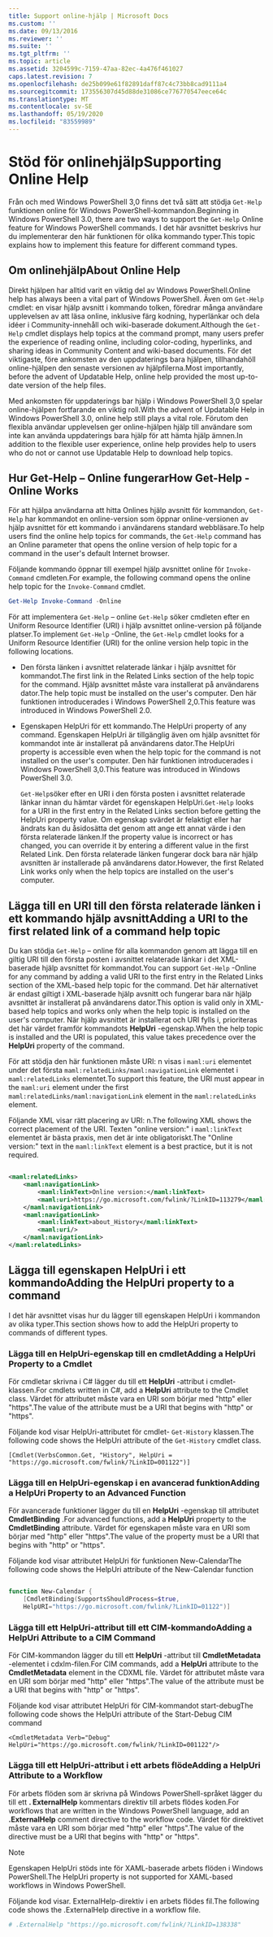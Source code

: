 ```yaml
---
title: Support online-hjälp | Microsoft Docs
ms.custom: ''
ms.date: 09/13/2016
ms.reviewer: ''
ms.suite: ''
ms.tgt_pltfrm: ''
ms.topic: article
ms.assetid: 3204599c-7159-47aa-82ec-4a476f461027
caps.latest.revision: 7
ms.openlocfilehash: de25b099e61f82891daff87c4c73bb8cad9111a4
ms.sourcegitcommit: 173556307d45d88de31086ce776770547eece64c
ms.translationtype: MT
ms.contentlocale: sv-SE
ms.lasthandoff: 05/19/2020
ms.locfileid: "83559989"
---
```

# <a name="supporting-online-help"></a><span data-ttu-id="fe6f5-102">Stöd för onlinehjälp</span><span class="sxs-lookup"><span data-stu-id="fe6f5-102">Supporting Online Help</span></span>

<span data-ttu-id="fe6f5-103">Från och med Windows PowerShell 3,0 finns det två sätt att stödja `Get-Help` funktionen online för Windows PowerShell-kommandon.</span><span class="sxs-lookup"><span data-stu-id="fe6f5-103">Beginning in Windows PowerShell 3.0, there are two ways to support the `Get-Help` Online feature for Windows PowerShell commands.</span></span> <span data-ttu-id="fe6f5-104">I det här avsnittet beskrivs hur du implementerar den här funktionen för olika kommando typer.</span><span class="sxs-lookup"><span data-stu-id="fe6f5-104">This topic explains how to implement this feature for different command types.</span></span>

## <a name="about-online-help"></a><span data-ttu-id="fe6f5-105">Om onlinehjälp</span><span class="sxs-lookup"><span data-stu-id="fe6f5-105">About Online Help</span></span>

<span data-ttu-id="fe6f5-106">Direkt hjälpen har alltid varit en viktig del av Windows PowerShell.</span><span class="sxs-lookup"><span data-stu-id="fe6f5-106">Online help has always been a vital part of Windows PowerShell.</span></span> <span data-ttu-id="fe6f5-107">Även om `Get-Help` cmdlet: en visar hjälp avsnitt i kommando tolken, föredrar många användare upplevelsen av att läsa online, inklusive färg kodning, hyperlänkar och dela idéer i Community-innehåll och wiki-baserade dokument.</span><span class="sxs-lookup"><span data-stu-id="fe6f5-107">Although the `Get-Help` cmdlet displays help topics at the command prompt, many users prefer the experience of reading online, including color-coding, hyperlinks, and sharing ideas in Community Content and wiki-based documents.</span></span> <span data-ttu-id="fe6f5-108">För det viktigaste, före ankomsten av den uppdaterings bara hjälpen, tillhandahöll online-hjälpen den senaste versionen av hjälpfilerna.</span><span class="sxs-lookup"><span data-stu-id="fe6f5-108">Most importantly, before the advent of Updatable Help, online help provided the most up-to-date version of the help files.</span></span>

<span data-ttu-id="fe6f5-109">Med ankomsten för uppdaterings bar hjälp i Windows PowerShell 3,0 spelar online-hjälpen fortfarande en viktig roll.</span><span class="sxs-lookup"><span data-stu-id="fe6f5-109">With the advent of Updatable Help in Windows PowerShell 3.0, online help still plays a vital role.</span></span> <span data-ttu-id="fe6f5-110">Förutom den flexibla användar upplevelsen ger online-hjälpen hjälp till användare som inte kan använda uppdaterings bara hjälp för att hämta hjälp ämnen.</span><span class="sxs-lookup"><span data-stu-id="fe6f5-110">In addition to the flexible user experience, online help provides help to users who do not or cannot use Updatable Help to download help topics.</span></span>

## <a name="how-get-help--online-works"></a><span data-ttu-id="fe6f5-111">Hur Get-Help – Online fungerar</span><span class="sxs-lookup"><span data-stu-id="fe6f5-111">How Get-Help -Online Works</span></span>

<span data-ttu-id="fe6f5-112">För att hjälpa användarna att hitta Onlines hjälp avsnitt för kommandon, `Get-Help` har kommandot en online-version som öppnar online-versionen av hjälp avsnittet för ett kommando i användarens standard webbläsare.</span><span class="sxs-lookup"><span data-stu-id="fe6f5-112">To help users find the online help topics for commands, the `Get-Help` command has an Online parameter that opens the online version of help topic for a command in the user's default Internet browser.</span></span>

<span data-ttu-id="fe6f5-113">Följande kommando öppnar till exempel hjälp avsnittet online för `Invoke-Command` cmdleten.</span><span class="sxs-lookup"><span data-stu-id="fe6f5-113">For example, the following command opens the online help topic for the `Invoke-Command` cmdlet.</span></span>

```powershell
Get-Help Invoke-Command -Online
```

<span data-ttu-id="fe6f5-114">För att implementera `Get-Help` – online `Get-Help` söker cmdleten efter en Uniform Resource Identifier (URI) i hjälp avsnittet online-version på följande platser.</span><span class="sxs-lookup"><span data-stu-id="fe6f5-114">To implement `Get-Help` -Online, the `Get-Help` cmdlet looks for a Uniform Resource Identifier (URI) for the online version help topic in the following locations.</span></span>

- <span data-ttu-id="fe6f5-115">Den första länken i avsnittet relaterade länkar i hjälp avsnittet för kommandot.</span><span class="sxs-lookup"><span data-stu-id="fe6f5-115">The first link in the Related Links section of the help topic for the command.</span></span> <span data-ttu-id="fe6f5-116">Hjälp avsnittet måste vara installerat på användarens dator.</span><span class="sxs-lookup"><span data-stu-id="fe6f5-116">The help topic must be installed on the user's computer.</span></span> <span data-ttu-id="fe6f5-117">Den här funktionen introducerades i Windows PowerShell 2,0.</span><span class="sxs-lookup"><span data-stu-id="fe6f5-117">This feature was introduced in Windows PowerShell 2.0.</span></span>

- <span data-ttu-id="fe6f5-118">Egenskapen HelpUri för ett kommando.</span><span class="sxs-lookup"><span data-stu-id="fe6f5-118">The HelpUri property of any command.</span></span> <span data-ttu-id="fe6f5-119">Egenskapen HelpUri är tillgänglig även om hjälp avsnittet för kommandot inte är installerat på användarens dator.</span><span class="sxs-lookup"><span data-stu-id="fe6f5-119">The HelpUri property is accessible even when the help topic for the command is not installed on the user's computer.</span></span> <span data-ttu-id="fe6f5-120">Den här funktionen introducerades i Windows PowerShell 3,0.</span><span class="sxs-lookup"><span data-stu-id="fe6f5-120">This feature was introduced in Windows PowerShell 3.0.</span></span>

  <span data-ttu-id="fe6f5-121">`Get-Help`söker efter en URI i den första posten i avsnittet relaterade länkar innan du hämtar värdet för egenskapen HelpUri.</span><span class="sxs-lookup"><span data-stu-id="fe6f5-121">`Get-Help` looks for a URI in the first entry in the Related Links section before getting the HelpUri property value.</span></span> <span data-ttu-id="fe6f5-122">Om egenskap svärdet är felaktigt eller har ändrats kan du åsidosätta det genom att ange ett annat värde i den första relaterade länken.</span><span class="sxs-lookup"><span data-stu-id="fe6f5-122">If the property value is incorrect or has changed, you can override it by entering a different value in the first Related Link.</span></span> <span data-ttu-id="fe6f5-123">Den första relaterade länken fungerar dock bara när hjälp avsnitten är installerade på användarens dator.</span><span class="sxs-lookup"><span data-stu-id="fe6f5-123">However, the first Related Link works only when the help topics are installed on the user's computer.</span></span>

## <a name="adding-a-uri-to-the-first-related-link-of-a-command-help-topic"></a><span data-ttu-id="fe6f5-124">Lägga till en URI till den första relaterade länken i ett kommando hjälp avsnitt</span><span class="sxs-lookup"><span data-stu-id="fe6f5-124">Adding a URI to the first related link of a command help topic</span></span>

<span data-ttu-id="fe6f5-125">Du kan stödja `Get-Help` – online för alla kommandon genom att lägga till en giltig URI till den första posten i avsnittet relaterade länkar i det XML-baserade hjälp avsnittet för kommandot.</span><span class="sxs-lookup"><span data-stu-id="fe6f5-125">You can support `Get-Help` -Online for any command by adding a valid URI to the first entry in the Related Links section of the XML-based help topic for the command.</span></span> <span data-ttu-id="fe6f5-126">Det här alternativet är endast giltigt i XML-baserade hjälp avsnitt och fungerar bara när hjälp avsnittet är installerat på användarens dator.</span><span class="sxs-lookup"><span data-stu-id="fe6f5-126">This option is valid only in XML-based help topics and works only when the help topic is installed on the user's computer.</span></span> <span data-ttu-id="fe6f5-127">När hjälp avsnittet är installerat och URI fylls i, prioriteras det här värdet framför kommandots **HelpUri** -egenskap.</span><span class="sxs-lookup"><span data-stu-id="fe6f5-127">When the help topic is installed and the URI is populated, this value takes precedence over the **HelpUri** property of the command.</span></span>

<span data-ttu-id="fe6f5-128">För att stödja den här funktionen måste URI: n visas i `maml:uri` elementet under det första `maml:relatedLinks/maml:navigationLink` elementet i `maml:relatedLinks` elementet.</span><span class="sxs-lookup"><span data-stu-id="fe6f5-128">To support this feature, the URI must appear in the `maml:uri` element under the first `maml:relatedLinks/maml:navigationLink` element in the `maml:relatedLinks` element.</span></span>

<span data-ttu-id="fe6f5-129">Följande XML visar rätt placering av URI: n.</span><span class="sxs-lookup"><span data-stu-id="fe6f5-129">The following XML shows the correct placement of the URI.</span></span> <span data-ttu-id="fe6f5-130">Texten "online version:" i `maml:linkText` elementet är bästa praxis, men det är inte obligatoriskt.</span><span class="sxs-lookup"><span data-stu-id="fe6f5-130">The "Online version:" text in the `maml:linkText` element is a best practice, but it is not required.</span></span>

```xml

<maml:relatedLinks>
    <maml:navigationLink>
        <maml:linkText>Online version:</maml:linkText>
        <maml:uri>https://go.microsoft.com/fwlink/?LinkID=113279</maml:uri>
    </maml:navigationLink>
    <maml:navigationLink>
        <maml:linkText>about_History</maml:linkText>
        <maml:uri/>
    </maml:navigationLink>
</maml:relatedLinks>
```

## <a name="adding-the-helpuri-property-to-a-command"></a><span data-ttu-id="fe6f5-131">Lägga till egenskapen HelpUri i ett kommando</span><span class="sxs-lookup"><span data-stu-id="fe6f5-131">Adding the HelpUri property to a command</span></span>

<span data-ttu-id="fe6f5-132">I det här avsnittet visas hur du lägger till egenskapen HelpUri i kommandon av olika typer.</span><span class="sxs-lookup"><span data-stu-id="fe6f5-132">This section shows how to add the HelpUri property to commands of different types.</span></span>

### <a name="adding-a-helpuri-property-to-a-cmdlet"></a><span data-ttu-id="fe6f5-133">Lägga till en HelpUri-egenskap till en cmdlet</span><span class="sxs-lookup"><span data-stu-id="fe6f5-133">Adding a HelpUri Property to a Cmdlet</span></span>

<span data-ttu-id="fe6f5-134">För cmdletar skrivna i C# lägger du till ett **HelpUri** -attribut i cmdlet-klassen.</span><span class="sxs-lookup"><span data-stu-id="fe6f5-134">For cmdlets written in C#, add a **HelpUri** attribute to the Cmdlet class.</span></span> <span data-ttu-id="fe6f5-135">Värdet för attributet måste vara en URI som börjar med "http" eller "https".</span><span class="sxs-lookup"><span data-stu-id="fe6f5-135">The value of the attribute must be a URI that begins with "http" or "https".</span></span>

<span data-ttu-id="fe6f5-136">Följande kod visar HelpUri-attributet för cmdlet- `Get-History` klassen.</span><span class="sxs-lookup"><span data-stu-id="fe6f5-136">The following code shows the HelpUri attribute of the `Get-History` cmdlet class.</span></span>

```
[Cmdlet(VerbsCommon.Get, "History", HelpUri = "https://go.microsoft.com/fwlink/?LinkID=001122")]
```

### <a name="adding-a-helpuri-property-to-an-advanced-function"></a><span data-ttu-id="fe6f5-137">Lägga till en HelpUri-egenskap i en avancerad funktion</span><span class="sxs-lookup"><span data-stu-id="fe6f5-137">Adding a HelpUri Property to an Advanced Function</span></span>

<span data-ttu-id="fe6f5-138">För avancerade funktioner lägger du till en **HelpUri** -egenskap till attributet **CmdletBinding** .</span><span class="sxs-lookup"><span data-stu-id="fe6f5-138">For advanced functions, add a **HelpUri** property to the **CmdletBinding** attribute.</span></span> <span data-ttu-id="fe6f5-139">Värdet för egenskapen måste vara en URI som börjar med "http" eller "https".</span><span class="sxs-lookup"><span data-stu-id="fe6f5-139">The value of the property must be a URI that begins with "http" or "https".</span></span>

<span data-ttu-id="fe6f5-140">Följande kod visar attributet HelpUri för funktionen New-Calendar</span><span class="sxs-lookup"><span data-stu-id="fe6f5-140">The following code shows the HelpUri attribute of the New-Calendar function</span></span>

```powershell

function New-Calendar {
    [CmdletBinding(SupportsShouldProcess=$true,
    HelpURI="https://go.microsoft.com/fwlink/?LinkID=01122")]
```

### <a name="adding-a-helpuri-attribute-to-a-cim-command"></a><span data-ttu-id="fe6f5-141">Lägga till ett HelpUri-attribut till ett CIM-kommando</span><span class="sxs-lookup"><span data-stu-id="fe6f5-141">Adding a HelpUri Attribute to a CIM Command</span></span>

<span data-ttu-id="fe6f5-142">För CIM-kommandon lägger du till ett **HelpUri** -attribut till **CmdletMetadata** -elementet i cdxlm-filen.</span><span class="sxs-lookup"><span data-stu-id="fe6f5-142">For CIM commands, add a **HelpUri** attribute to the **CmdletMetadata** element in the CDXML file.</span></span> <span data-ttu-id="fe6f5-143">Värdet för attributet måste vara en URI som börjar med "http" eller "https".</span><span class="sxs-lookup"><span data-stu-id="fe6f5-143">The value of the attribute must be a URI that begins with "http" or "https".</span></span>

<span data-ttu-id="fe6f5-144">Följande kod visar attributet HelpUri för CIM-kommandot start-debug</span><span class="sxs-lookup"><span data-stu-id="fe6f5-144">The following code shows the HelpUri attribute of the Start-Debug CIM command</span></span>

```
<CmdletMetadata Verb="Debug" HelpUri="https://go.microsoft.com/fwlink/?LinkID=001122"/>
```

### <a name="adding-a-helpuri-attribute-to-a-workflow"></a><span data-ttu-id="fe6f5-145">Lägga till ett HelpUri-attribut i ett arbets flöde</span><span class="sxs-lookup"><span data-stu-id="fe6f5-145">Adding a HelpUri Attribute to a Workflow</span></span>

<span data-ttu-id="fe6f5-146">För arbets flöden som är skrivna på Windows PowerShell-språket lägger du till ett **. ExternalHelp** kommentars direktiv till arbets flödes koden.</span><span class="sxs-lookup"><span data-stu-id="fe6f5-146">For workflows that are written in the Windows PowerShell language, add an **.ExternalHelp** comment directive to the workflow code.</span></span> <span data-ttu-id="fe6f5-147">Värdet för direktivet måste vara en URI som börjar med "http" eller "https".</span><span class="sxs-lookup"><span data-stu-id="fe6f5-147">The value of the directive must be a URI that begins with "http" or "https".</span></span>

> [!NOTE]
> <span data-ttu-id="fe6f5-148">Egenskapen HelpUri stöds inte för XAML-baserade arbets flöden i Windows PowerShell.</span><span class="sxs-lookup"><span data-stu-id="fe6f5-148">The HelpUri property is not supported for XAML-based workflows in Windows PowerShell.</span></span>

<span data-ttu-id="fe6f5-149">Följande kod visar. ExternalHelp-direktiv i en arbets flödes fil.</span><span class="sxs-lookup"><span data-stu-id="fe6f5-149">The following code shows the .ExternalHelp directive in a workflow file.</span></span>

```powershell
# .ExternalHelp "https://go.microsoft.com/fwlink/?LinkID=138338"
```
